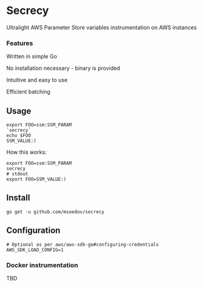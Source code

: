 # Secrecy

Ultralight AWS Parameter Store variables instrumentation on AWS instances

### Features

Written in simple Go

No installation necessary - binary is provided

Intuitive and easy to use

Efficient batching

## Usage

```shell
export FOO=ssm:SSM_PARAM
`secrecy`
echo $FOO
SSM_VALUE:)
```

How this works:

```shell
export FOO=ssm:SSM_PARAM
secrecy
# stdout
export FOO=SSM_VALUE:)
```

## Install

```shell
go get -u github.com/msoedov/secrecy
```

## Configuration

```shell
# Optional as per aws/aws-sdk-go#configuring-credentials
AWS_SDK_LOAD_CONFIG=1
```

### Docker instrumentation

TBD
